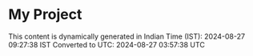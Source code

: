 # My Project

This content is dynamically generated in Indian Time (IST): 2024-08-27 09:27:38 IST
Converted to UTC: 2024-08-27 03:57:38 UTC
